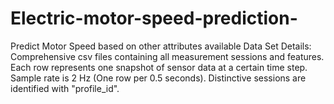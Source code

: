 # Electric-motor-speed-prediction-
Predict Motor Speed based on other attributes available
Data Set Details:
Comprehensive csv files containing all measurement sessions and features. Each row represents one snapshot of sensor data at a certain time step. Sample rate is 2 Hz (One row per 0.5 seconds). Distinctive sessions are identified with "profile_id".
